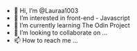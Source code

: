 - 👋 Hi, I’m @Lauraa1003
- 👀 I’m interested in front-end - Javascript
- 🌱 I’m currently learning The Odin Project
- 💞️ I’m looking to collaborate on ...
- 📫 How to reach me ...

<!---
Lauraa1003/Lauraa1003 is a ✨ special ✨ repository because its `README.md` (this file) appears on your GitHub profile.
You can click the Preview link to take a look at your changes.
--->
